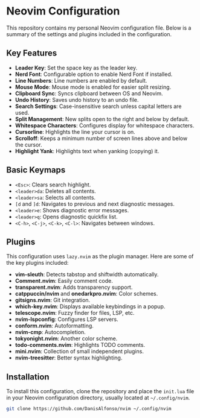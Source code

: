 # Neovim Configuration

This repository contains my personal Neovim configuration file. Below is a summary of the settings and plugins included in the configuration.

## Key Features

- **Leader Key**: Set the space key as the leader key.
- **Nerd Font**: Configurable option to enable Nerd Font if installed.
- **Line Numbers**: Line numbers are enabled by default.
- **Mouse Mode**: Mouse mode is enabled for easier split resizing.
- **Clipboard Sync**: Syncs clipboard between OS and Neovim.
- **Undo History**: Saves undo history to an undo file.
- **Search Settings**: Case-insensitive search unless capital letters are used.
- **Split Management**: New splits open to the right and below by default.
- **Whitespace Characters**: Configures display for whitespace characters.
- **Cursorline**: Highlights the line your cursor is on.
- **Scrolloff**: Keeps a minimum number of screen lines above and below the cursor.
- **Highlight Yank**: Highlights text when yanking (copying) it.

## Basic Keymaps

- `<Esc>`: Clears search highlight.
- `<leader>da`: Deletes all contents.
- `<leader>sa`: Selects all contents.
- `[d` and `]d`: Navigates to previous and next diagnostic messages.
- `<leader>e`: Shows diagnostic error messages.
- `<leader>q`: Opens diagnostic quickfix list.
- `<C-h>`, `<C-j>`, `<C-k>`, `<C-l>`: Navigates between windows.

## Plugins

This configuration uses `lazy.nvim` as the plugin manager. Here are some of the key plugins included:

- **vim-sleuth**: Detects tabstop and shiftwidth automatically.
- **Comment.nvim**: Easily comment code.
- **transparent.nvim**: Adds transparency support.
- **catppuccin/nvim** and **onedarkpro.nvim**: Color schemes.
- **gitsigns.nvim**: Git integration.
- **which-key.nvim**: Displays available keybindings in a popup.
- **telescope.nvim**: Fuzzy finder for files, LSP, etc.
- **nvim-lspconfig**: Configures LSP servers.
- **conform.nvim**: Autoformatting.
- **nvim-cmp**: Autocompletion.
- **tokyonight.nvim**: Another color scheme.
- **todo-comments.nvim**: Highlights TODO comments.
- **mini.nvim**: Collection of small independent plugins.
- **nvim-treesitter**: Better syntax highlighting.

## Installation

To install this configuration, clone the repository and place the `init.lua` file in your Neovim configuration directory, usually located at `~/.config/nvim`.

```sh
git clone https://github.com/DanisAlfonso/nvim ~/.config/nvim

